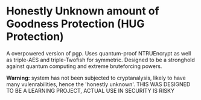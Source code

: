 # Honestly Unknown amount of Goodness Protection (HUG Protection)


<p>A overpowered version of pgp. Uses quantum-proof NTRUEncrypt as well as triple-AES and triple-Twofish for symmetric. 
Designed to be a stronghold against quantum computing and extreme bruteforcing powers.</p>
<p></p>
<b>Warning:</b> system has not been subjected to cryptanalysis, likely to have many vulenrabilities, hence the 'honestly unknown'. THIS WAS DESIGNED TO BE A LEARNING PROJECT, ACTUAL USE IN SECURITY IS RISKY
